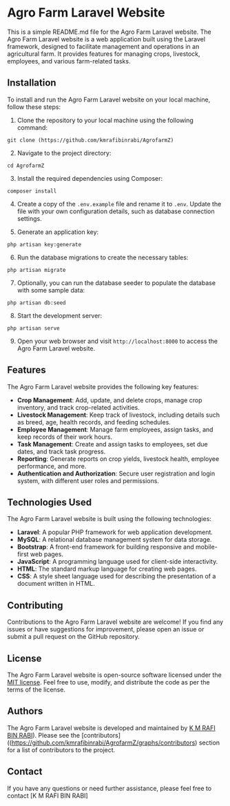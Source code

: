 # Agro Farm Laravel Website

This is a simple README.md file for the Agro Farm Laravel website. The Agro Farm Laravel website is a web application built using the Laravel framework, designed to facilitate management and operations in an agricultural farm. It provides features for managing crops, livestock, employees, and various farm-related tasks.

## Installation

To install and run the Agro Farm Laravel website on your local machine, follow these steps:

1. Clone the repository to your local machine using the following command:

```shell
git clone (https://github.com/kmrafibinrabi/AgrofarmZ)
```

2. Navigate to the project directory:

```shell
cd AgrofarmZ
```

3. Install the required dependencies using Composer:

```shell
composer install
```

4. Create a copy of the `.env.example` file and rename it to `.env`. Update the file with your own configuration details, such as database connection settings.

5. Generate an application key:

```shell
php artisan key:generate
```

6. Run the database migrations to create the necessary tables:

```shell
php artisan migrate
```

7. Optionally, you can run the database seeder to populate the database with some sample data:

```shell
php artisan db:seed
```

8. Start the development server:

```shell
php artisan serve
```

9. Open your web browser and visit `http://localhost:8000` to access the Agro Farm Laravel website.

## Features

The Agro Farm Laravel website provides the following key features:

- **Crop Management**: Add, update, and delete crops, manage crop inventory, and track crop-related activities.
- **Livestock Management**: Keep track of livestock, including details such as breed, age, health records, and feeding schedules.
- **Employee Management**: Manage farm employees, assign tasks, and keep records of their work hours.
- **Task Management**: Create and assign tasks to employees, set due dates, and track task progress.
- **Reporting**: Generate reports on crop yields, livestock health, employee performance, and more.
- **Authentication and Authorization**: Secure user registration and login system, with different user roles and permissions.

## Technologies Used

The Agro Farm Laravel website is built using the following technologies:

- **Laravel**: A popular PHP framework for web application development.
- **MySQL**: A relational database management system for data storage.
- **Bootstrap**: A front-end framework for building responsive and mobile-first web pages.
- **JavaScript**: A programming language used for client-side interactivity.
- **HTML**: The standard markup language for creating web pages.
- **CSS**: A style sheet language used for describing the presentation of a document written in HTML.

## Contributing

Contributions to the Agro Farm Laravel website are welcome! If you find any issues or have suggestions for improvement, please open an issue or submit a pull request on the GitHub repository.

## License

The Agro Farm Laravel website is open-source software licensed under the [MIT license](LICENSE). Feel free to use, modify, and distribute the code as per the terms of the license.

## Authors

The Agro Farm Laravel website is developed and maintained by [K M RAFI BIN RABI](https://github.com/kmrafibinrabi)). Please see the [contributors]((https://github.com/kmrafibinrabi/AgrofarmZ/graphs/contributors) section for a list of contributors to the project.

## Contact

If you have any questions or need further assistance, please feel free to contact [K M RAFI BIN RABI]
